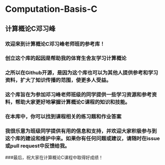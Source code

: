 # Computation-Basis-C
## 计算概论C邓习峰  

### 欢迎来到计算概论C邓习峰老师班的参考库！
### 创立这个库的起因是帮助我的体育生舍友学习计算概论
### 之所以在Github开源，是因为这个库也可以为其他人提供参考和学习资料，扩大了知识传播的范围，使更多人受益。
### 这个库旨在为参加邓习峰老师班级的同学提供一些学习资源和参考资料，帮助大家更好地掌握计算概论C课程的知识和技能。

### 在本库中，你可以找到课程相关的练习题和作业答案

### 我很乐意为班级同学提供有用的信息和支持，并欢迎大家积极参与到这个库的建设和维护中来。如果你有任何问题或建议，请随时在issue或pull request中反馈给我。

###最后，祝大家在计算概论C课程中取得好成绩！
